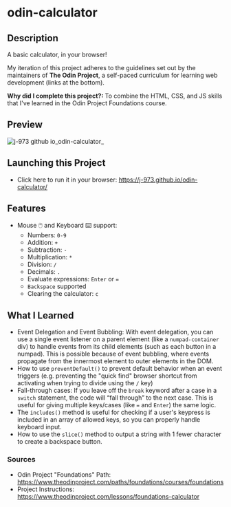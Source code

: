 # odin-calculator

## Description
A basic calculator, in your browser!

My iteration of this project adheres to the guidelines set out by the maintainers of **The Odin Project**, a self-paced curriculum for learning web development (links at the bottom).

**Why did I complete this project?:** To combine the HTML, CSS, and JS skills that I've learned in the Odin Project Foundations course.

## Preview
![j-973 github io_odin-calculator_](https://user-images.githubusercontent.com/47262509/231534602-78fc4087-9051-40ea-9a26-3366e89962d5.png)

## Launching this Project
- Click here to run it in your browser: https://j-973.github.io/odin-calculator/

## Features
* Mouse 🖱️ and Keyboard ⌨️ support:
  * Numbers: `0-9`
  * Addition: `+`
  * Subtraction: `-`
  * Multiplication: `*`
  * Division: `/`
  * Decimals: `.`
  * Evaluate expressions: `Enter` or `=`  
  * `Backspace` supported
  * Clearing the calculator: `c`

## What I Learned
- Event Delegation and Event Bubbling: With event delegation, you can use a single event listener on a parent element (like a `numpad-container` div) to handle events from its child elements (such as each button in a numpad). This is possible because of event bubbling, where events propagate from the innermost element to outer elements in the DOM.
- How to use `preventDefault()` to prevent default behavior when an event triggers (e.g. preventing the "quick find" browser shortcut from activating when trying to divide using the `/` key) 
- Fall-through cases: If you leave off the `break` keyword after a case in a `switch` statement, the code will “fall through” to the next case. This is useful for giving multiple keys/cases (like `=` and `Enter`) the same logic.  
- The `includes()` method is useful for checking if a user's keypress is included in an array of allowed keys, so you can properly handle keyboard input.
- How to use the `slice()` method to output a string with 1 fewer character to create a backspace button.

### Sources
 - Odin Project "Foundations" Path: https://www.theodinproject.com/paths/foundations/courses/foundations
 - Project Instructions: https://www.theodinproject.com/lessons/foundations-calculator

